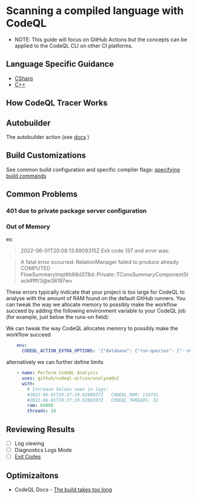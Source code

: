 # Scanning a compiled language with CodeQL
* NOTE: This guide will focus on GitHub Actions but the concepts can be applied to the CodeQL CLI on other CI platforms.

## Language Specific Guidance
* [CSharp](.\compiled-languages-csharp.md)
* [C++](.\compiled-languages-cpp.md)

## How CodeQL Tracer Works

## Autobuilder
The autobuilder action (see [docs](https://docs.github.com/en/code-security/code-scanning/automatically-scanning-your-code-for-vulnerabilities-and-errors/configuring-the-codeql-workflow-for-compiled-languages#about-autobuild-for-codeql) )
 
## Build Customizations
See common build configuration and specific compiler flags: [specifying build commands](https://codeql.github.com/docs/codeql-cli/creating-codeql-databases/#specifying-build-commands)


## Common Problems

### 401 due to private package server configuration

### Out of Memory
ex: 

> 2022-06-01T20:08:13.6909315Z       Exit code 137 and error was:

>A fatal error occurred: RelationManager failed to produce already COMPUTED FlowSummaryImpl#b68d378d::Private::TConsSummaryComponentStack#fff/3@e38197wv


These errors typically indicate that your project is too large for CodeQL to analyse with the amount of RAM found on the default GitHub runners. You can tweak the way we allocate memory to possibly make the workflow succeed by adding the following environment variable to your CodeQL job (for example, just below the runs-on field):


We can tweak the way CodeQL allocates memory to possibly make the workflow succeed
```yml
    env:
      CODEQL_ACTION_EXTRA_OPTIONS: '{"database": {"run-queries": ["--off-heap-ram=0"]}}'
```
alternatively we can further define limits 
```yml
    - name: Perform CodeQL Analysis
      uses: github/codeql-action/analyze@v2
      with: 
	    # Increase Values seen in logs:
        #2022-06-01T19:37:19.0200037Z   CODEQL_RAM: 119741
	    #2022-06-01T19:37:19.0200307Z   CODEQL_THREADS: 32
        ram: 64000
        threads: 16
```

## Reviewing Results
- [ ] Log viewing
- [ ] Diagnostics Logs Mode
- [ ] [Exit Codes](https://codeql.github.com/docs/codeql-cli/exit-codes/)

## Optimizaitons
- CodeQL Docs -  [The build takes too long](https://docs.github.com/en/enterprise-cloud@latest/code-security/code-scanning/automatically-scanning-your-code-for-vulnerabilities-and-errors/troubleshooting-the-codeql-workflow)